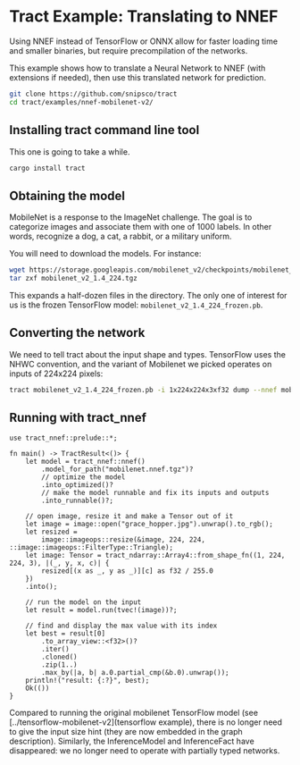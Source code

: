 # Tract Example: Translating to NNEF 

Using NNEF instead of TensorFlow or ONNX allow for faster loading time and
smaller binaries, but require precompilation of the networks.

This example shows how to translate a Neural Network to NNEF (with extensions
if needed), then use this translated network for prediction.

```sh
git clone https://github.com/snipsco/tract
cd tract/examples/nnef-mobilenet-v2/
```

## Installing tract command line tool

This one is going to take a while.

```sh
cargo install tract
```

## Obtaining the model 

MobileNet is a response to the ImageNet challenge. The goal is to categorize
images and associate them with one of 1000 labels. In other words, recognize a
dog, a cat, a rabbit, or a military uniform.

You will need to download the models. For instance:

```sh
wget https://storage.googleapis.com/mobilenet_v2/checkpoints/mobilenet_v2_1.4_224.tgz
tar zxf mobilenet_v2_1.4_224.tgz
```

This expands a half-dozen files in the directory. The only one of interest
for us is the frozen TensorFlow model: `mobilenet_v2_1.4_224_frozen.pb`.

## Converting the network

We need to tell tract about the input shape and types. TensorFlow uses the NHWC
convention, and the variant of Mobilenet we picked operates on inputs of
224x224 pixels:

```sh
tract mobilenet_v2_1.4_224_frozen.pb -i 1x224x224x3xf32 dump --nnef mobilenet.nnef.tgz
```

## Running with tract_nnef

```
use tract_nnef::prelude::*;

fn main() -> TractResult<()> {
    let model = tract_nnef::nnef()
        .model_for_path("mobilenet.nnef.tgz")?
        // optimize the model
        .into_optimized()?
        // make the model runnable and fix its inputs and outputs
        .into_runnable()?;

    // open image, resize it and make a Tensor out of it
    let image = image::open("grace_hopper.jpg").unwrap().to_rgb();
    let resized =
        image::imageops::resize(&image, 224, 224, ::image::imageops::FilterType::Triangle);
    let image: Tensor = tract_ndarray::Array4::from_shape_fn((1, 224, 224, 3), |(_, y, x, c)| {
        resized[(x as _, y as _)][c] as f32 / 255.0
    })
    .into();

    // run the model on the input
    let result = model.run(tvec!(image))?;

    // find and display the max value with its index
    let best = result[0]
        .to_array_view::<f32>()?
        .iter()
        .cloned()
        .zip(1..)
        .max_by(|a, b| a.0.partial_cmp(&b.0).unwrap());
    println!("result: {:?}", best);
    Ok(())
}
```

Compared to running the original mobilenet TensorFlow model (see
[../tensorflow-mobilenet-v2](tensorflow example), there is no longer need to
give the input size hint (they are now embedded in the graph description).
Similarly, the InferenceModel and InferenceFact have disappeared: we no longer
need to operate with partially typed networks.
